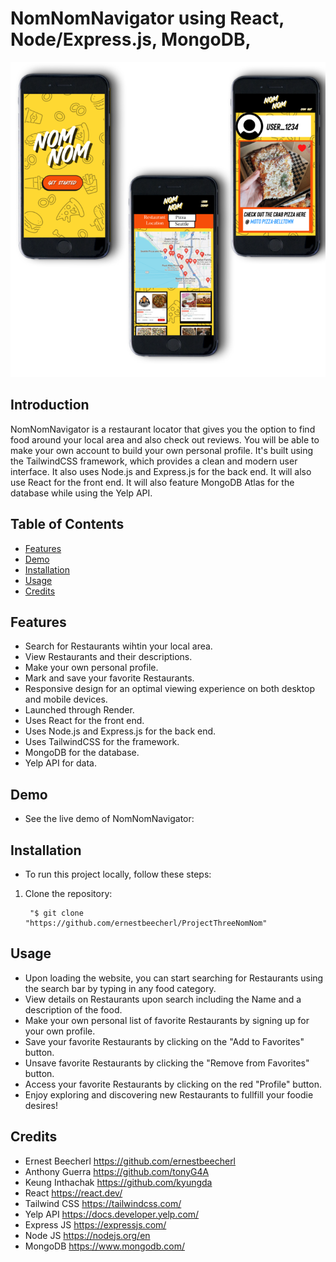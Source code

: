 # NomNomNavigator using React, Node/Express.js, MongoDB, 

![Startup](demo.png)

## Introduction

NomNomNavigator is a restaurant locator that gives you the option to find food around your local area and also check out reviews. You will be able to make your own account to build your own personal profile. It's built using the TailwindCSS framework, which provides a clean and modern user interface. It also uses Node.js and Express.js for the back end. It will also use React for the front end. It will also feature MongoDB Atlas for the database while using the Yelp API.

## Table of Contents
- [Features](#features)
- [Demo](#demo)
- [Installation](#installation)
- [Usage](#usage)
- [Credits](#credits)

##  Features

- Search for Restaurants wihtin your local area.
- View Restaurants and their descriptions.
- Make your own personal profile.
- Mark and save your favorite Restaurants.
- Responsive design for an optimal viewing experience on both desktop and mobile devices.
- Launched through Render.
- Uses React for the front end.
- Uses Node.js and Express.js for the back end.
- Uses TailwindCSS for the framework.
- MongoDB for the database.
- Yelp API for data.

## Demo

-   See the live demo of NomNomNavigator: 

## Installation

- To run this project locally, follow these steps:

1. Clone the repository: 

        "$ git clone "https://github.com/ernestbeecherl/ProjectThreeNomNom"

## Usage

-   Upon loading the website, you can start searching for Restaurants using the search bar by typing in any food category.
-   View details on Restaurants upon search including the Name and a description of the food.
-   Make your own personal list of favorite Restaurants by signing up for your own profile.
-   Save your favorite Restaurants by clicking on the "Add to Favorites" button.
-   Unsave favorite Restaurants by clicking the "Remove from Favorites" button.
-   Access your favorite Restaurants by clicking on the red "Profile" button.
-   Enjoy exploring and discovering new Restaurants to fullfill your foodie desires!

## Credits

- Ernest Beecherl https://github.com/ernestbeecherl
- Anthony Guerra  https://github.com/tonyG4A
- Keung Inthachak https://github.com/kyungda
- React https://react.dev/
- Tailwind CSS https://tailwindcss.com/
- Yelp API https://docs.developer.yelp.com/
- Express JS https://expressjs.com/
- Node JS https://nodejs.org/en
- MongoDB https://www.mongodb.com/